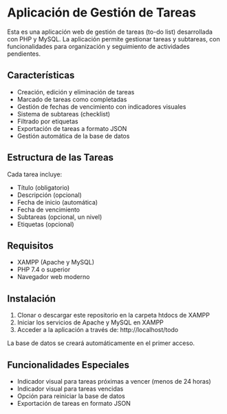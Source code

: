 # Aplicación de Gestión de Tareas

Esta es una aplicación web de gestión de tareas (to-do list) desarrollada con PHP y MySQL. La aplicación permite gestionar tareas y subtareas, con funcionalidades para organización y seguimiento de actividades pendientes.

## Características

- Creación, edición y eliminación de tareas
- Marcado de tareas como completadas
- Gestión de fechas de vencimiento con indicadores visuales
- Sistema de subtareas (checklist)
- Filtrado por etiquetas
- Exportación de tareas a formato JSON
- Gestión automática de la base de datos

## Estructura de las Tareas

Cada tarea incluye:
- Título (obligatorio)
- Descripción (opcional)
- Fecha de inicio (automática)
- Fecha de vencimiento
- Subtareas (opcional, un nivel)
- Etiquetas (opcional)

## Requisitos

- XAMPP (Apache y MySQL)
- PHP 7.4 o superior
- Navegador web moderno

## Instalación

1. Clonar o descargar este repositorio en la carpeta htdocs de XAMPP
2. Iniciar los servicios de Apache y MySQL en XAMPP
3. Acceder a la aplicación a través de: http://localhost/todo

La base de datos se creará automáticamente en el primer acceso.

## Funcionalidades Especiales

- Indicador visual para tareas próximas a vencer (menos de 24 horas)
- Indicador visual para tareas vencidas
- Opción para reiniciar la base de datos
- Exportación de tareas en formato JSON 